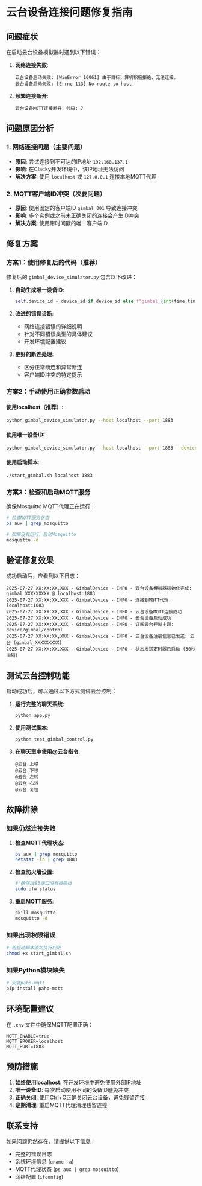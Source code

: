 # 云台设备连接问题修复指南

## 问题症状

在启动云台设备模拟器时遇到以下错误：

1. **网络连接失败**:
   ```
   云台设备启动失败: [WinError 10061] 由于目标计算机积极拒绝，无法连接。
   云台设备启动失败: [Errno 113] No route to host
   ```

2. **频繁连接断开**:
   ```
   云台设备MQTT连接断开，代码: 7
   ```

## 问题原因分析

### 1. 网络连接问题（主要问题）
- **原因**: 尝试连接到不可达的IP地址 `192.168.137.1`
- **影响**: 在Clacky开发环境中，该IP地址无法访问
- **解决方案**: 使用 `localhost` 或 `127.0.0.1` 连接本地MQTT代理

### 2. MQTT客户端ID冲突（次要问题）
- **原因**: 使用固定的客户端ID `gimbal_001` 导致连接冲突
- **影响**: 多个实例或之前未正确关闭的连接会产生ID冲突
- **解决方案**: 使用带时间戳的唯一客户端ID

## 修复方案

### 方案1：使用修复后的代码（推荐）

修复后的 `gimbal_device_simulator.py` 包含以下改进：

1. **自动生成唯一设备ID**:
   ```python
   self.device_id = device_id if device_id else f"gimbal_{int(time.time())}"
   ```

2. **改进的错误诊断**:
   - 网络连接错误的详细说明
   - 针对不同错误类型的具体建议
   - 开发环境配置建议

3. **更好的断连处理**:
   - 区分正常断连和异常断连
   - 客户端ID冲突的特定提示

### 方案2：手动使用正确参数启动

#### 使用localhost（推荐）:
```bash
python gimbal_device_simulator.py --host localhost --port 1883
```

#### 使用唯一设备ID:
```bash
python gimbal_device_simulator.py --host localhost --port 1883 --device-id gimbal_$(date +%s)
```

#### 使用启动脚本:
```bash
./start_gimbal.sh localhost 1883
```

### 方案3：检查和启动MQTT服务

确保Mosquitto MQTT代理正在运行：

```bash
# 检查MQTT服务状态
ps aux | grep mosquitto

# 如果没有运行，启动Mosquitto
mosquitto -d
```

## 验证修复效果

成功启动后，应看到以下日志：

```
2025-07-27 XX:XX:XX,XXX - GimbalDevice - INFO - 云台设备模拟器初始化完成: gimbal_XXXXXXXXX @ localhost:1883
2025-07-27 XX:XX:XX,XXX - GimbalDevice - INFO - 连接到MQTT代理: localhost:1883
2025-07-27 XX:XX:XX,XXX - GimbalDevice - INFO - 云台设备MQTT连接成功
2025-07-27 XX:XX:XX,XXX - GimbalDevice - INFO - 云台设备启动成功
2025-07-27 XX:XX:XX,XXX - GimbalDevice - INFO - 订阅云台控制主题: device/gimbal/control
2025-07-27 XX:XX:XX,XXX - GimbalDevice - INFO - 云台设备注册信息已发送: 云台 (gimbal_XXXXXXXXX)
2025-07-27 XX:XX:XX,XXX - GimbalDevice - INFO - 状态发送定时器已启动 (30秒间隔)
```

## 测试云台控制功能

启动成功后，可以通过以下方式测试云台控制：

1. **运行完整的聊天系统**:
   ```bash
   python app.py
   ```

2. **使用测试脚本**:
   ```bash
   python test_gimbal_control.py
   ```

3. **在聊天室中使用@云台指令**:
   ```
   @云台 上移
   @云台 下移
   @云台 左转
   @云台 右转
   @云台 复位
   ```

## 故障排除

### 如果仍然连接失败

1. **检查MQTT代理状态**:
   ```bash
   ps aux | grep mosquitto
   netstat -ln | grep 1883
   ```

2. **检查防火墙设置**:
   ```bash
   # 确保1883端口没有被阻挡
   sudo ufw status
   ```

3. **重启MQTT服务**:
   ```bash
   pkill mosquitto
   mosquitto -d
   ```

### 如果出现权限错误

```bash
# 给启动脚本添加执行权限
chmod +x start_gimbal.sh
```

### 如果Python模块缺失

```bash
# 安装paho-mqtt
pip install paho-mqtt
```

## 环境配置建议

在 `.env` 文件中确保MQTT配置正确：

```
MQTT_ENABLE=true
MQTT_BROKER=localhost
MQTT_PORT=1883
```

## 预防措施

1. **始终使用localhost**: 在开发环境中避免使用外部IP地址
2. **唯一设备ID**: 每次启动使用不同的设备ID避免冲突
3. **正确关闭**: 使用Ctrl+C正确关闭云台设备，避免残留连接
4. **定期清理**: 重启MQTT代理清理残留连接

## 联系支持

如果问题仍然存在，请提供以下信息：
- 完整的错误日志
- 系统环境信息 (`uname -a`)
- MQTT代理状态 (`ps aux | grep mosquitto`)
- 网络配置 (`ifconfig`)